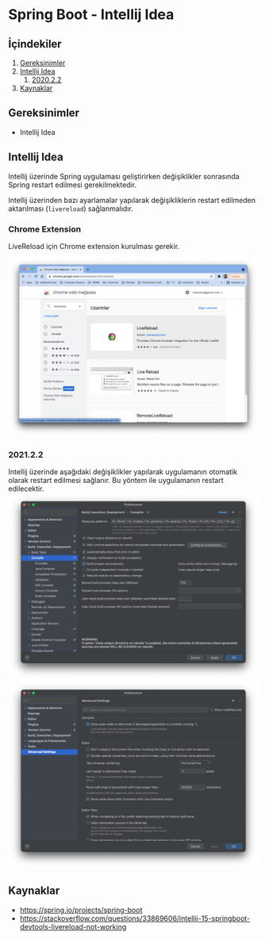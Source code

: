 # Spring Boot - Intellij Idea

## İçindekiler

1. [Gereksinimler](#gereksinimler)
2. [Intellij Idea](#intellij-idea)
   1. [2020.2.2](#202122)
3. [Kaynaklar](#kaynaklar)

## Gereksinimler

* Intellij Idea


## Intellij Idea
Intellij üzerinde Spring uygulaması geliştirirken değişiklikler sonrasında Spring restart edilmesi gerekilmektedir.

Intellij üzerinden bazı ayarlamalar yapılarak değişikliklerin restart edilmeden aktarılması (`livereload`) sağlanmalıdır.

### Chrome Extension
LiveReload için Chrome extension kurulması gerekir.

![Chrome Extension](./images/chrome-extension-livereload.png)

### 2021.2.2
Intellij üzerinde aşağıdaki değişiklikler yapılarak uygulamanın otomatik olarak restart edilmesi sağlanır. Bu yöntem ile uygulamanın restart edilecektir.   
![Intellij Settings](./images/intellij-setting-101.png)
![Intellij Settings](./images/intellij-setting-102.png)



## Kaynaklar

- https://spring.io/projects/spring-boot
- https://stackoverflow.com/questions/33869606/intellij-15-springboot-devtools-livereload-not-working
